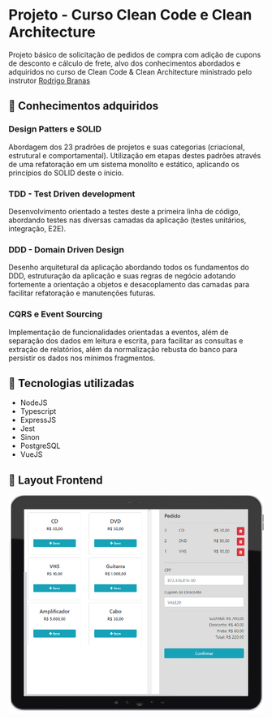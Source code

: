 # Projeto - Curso Clean Code e Clean Architecture
Projeto básico de solicitação de pedidos de compra com adição de cupons de desconto e cálculo de frete, alvo dos conhecimentos abordados e adquiridos no curso de Clean Code &amp; Clean Architecture ministrado pelo instrutor [Rodrigo Branas](https://app.branas.io/public/products) 


## 🧠 Conhecimentos adquiridos

### Design Patters e SOLID
Abordagem dos 23 pradrões de projetos e suas categorias (criacional, estrutural e comportamental). Utilização em etapas destes padrões através de uma refatoração em um sistema monolíto e estático, aplicando os princípios do SOLID deste o ínicio.  

### TDD - Test Driven development
Desenvolvimento orientado a testes deste a primeira linha de código, abordando testes nas diversas camadas da aplicação (testes unitários, integração, E2E).

### DDD - Domain Driven Design
Desenho arquitetural da aplicação abordando todos os fundamentos do DDD, estruturação da aplicação e suas regras de negócio adotando fortemente a orientação a objetos e desacoplamento das camadas para facilitar refatoração e manutenções futuras.

### CQRS e Event Sourcing
Implementação de funcionalidades orientadas a eventos, além de separação dos dados em leitura e escrita, para facilitar as consultas e extração de relatórios, além da normalização rebusta do banco para persistir os dados nos mínimos fragmentos.


## :hammer: Tecnologias utilizadas
* NodeJS
* Typescript
* ExpressJS
* Jest
* Sinon
* PostgreSQL
* VueJS


## :art: Layout Frontend
<p align="center">
    <img src="https://github.com/rodrigo-b-silva/course_clean_architecture_rodrigobranas/blob/main/.github/view-ccca.png" width="700"/>
</p>
